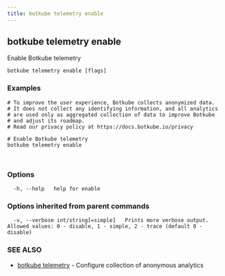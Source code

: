 ```yaml
---
title: botkube telemetry enable
---
```


## botkube telemetry enable

Enable Botkube telemetry

```
botkube telemetry enable [flags]
```

### Examples

```
# To improve the user experience, Botkube collects anonymized data.
# It does not collect any identifying information, and all analytics
# are used only as aggregated collection of data to improve Botkube
# and adjust its roadmap.
# Read our privacy policy at https://docs.botkube.io/privacy

# Enable Botkube telemetry
botkube telemetry enable
		


```

### Options

```
  -h, --help   help for enable
```

### Options inherited from parent commands

```
  -v, --verbose int/string[=simple]   Prints more verbose output. Allowed values: 0 - disable, 1 - simple, 2 - trace (default 0 - disable)
```

### SEE ALSO

* [botkube telemetry](botkube_telemetry.md)	 - Configure collection of anonymous analytics

